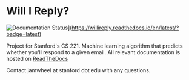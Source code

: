 # Will I Reply?

![Documentation Status](https://readthedocs.org/projects/willireply/badge/?version=latest)](https://willireply.readthedocs.io/en/latest/?badge=latest)

Project for Stanford's CS 221. Machine learning algorithm that predicts whether you'll respond to a given email. All relevant documentation is hosted on [ReadTheDocs](https://willireply.readthedocs.io/en/latest/index.html#)

Contact jamwheel at stanford dot edu with any questions.